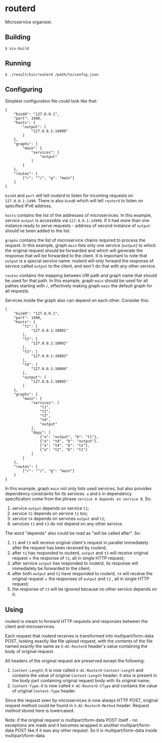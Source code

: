 routerd
===

Microservice organizer.

Building
---

```
$ nix-build
```

Running
---

```
$ ./result/bin/routerd /path/to/config.json
```

Configuring
---

Simplest configuration file could look like that:

```
{
    "bind4": "127.0.0.1",
    "port": 1490,
    "hosts": {
        "output": [
            "127.0.0.1:14999"
        ]
    },
    "graphs": {
        "main": {
            "services": [
                "output"
            ]
        }
    },
    "routes": [
        {"r": "^/", "g": "main"}
    ]
}
```

`bind4` and `port` will tell routerd to listen for incoming requests on `127.0.0.1:1490`. There is also `bind6` which will tell `routerd` to listen on specified IPv6 address.

`hosts` contains the list of the addresses of microservices. In this example, service `output` is accessible via `127.0.0.1:14999`. If it had more than one instance ready to serve requests - address of second instance of `output` should've been added to the list.

`graphs` contains the list of microservice chains required to process the request. In this example, graph `main` lists only one service (`output`) to which the original request should be forwarded and which will generate the response that will be forwarded to the client. It is important to note that `output` is a special service name: routerd will only forward the response of service called `output` to the client, and won't do that with any other service.

`routes` contains the mapping between URI path and graph name that should be used for that path. In this example, graph `main` should be used for all pathes starting with `/`, effectively making graph `main` the default graph for all requests.

Services inside the graph also can depend on each other. Consider this:

```
{
    "bind4": "127.0.0.1",
    "port": 1490,
    "hosts": {
        "t1": [
            "127.0.0.1:10001"
        ],
        "t2": [
            "127.0.0.1:10002"
        ],
        "t3": [
            "127.0.0.1:10003"
        ],
        "t4": [
            "127.0.0.1:10004"
        ],
        "output": [
            "127.0.0.1:10005"
        ]
    },
    "graphs": {
        "main": {
            "services": [
                "t1",
                "t2",
                "t3",
                "t4",
                "output"
            ],
            "deps": [
                {"a": "output", "b": "t1"},
                {"a": "t4", "b": "output"},
                {"a": "t4", "b": "t2"},
                {"a": "t2", "b": "t1"}
            ]
        }
    },
    "routes": [
        {"r": "^/", "g": "main"}
    ]
}
```

In this example, graph `main` not only lists used services, but also provides dependency constraints for its services. `a` and `b` in dependency specification come from the phrase `service A depends on service B`. So:

1. service `output` depends on service `t1`;
2. service `t2` depends on service `t1` too;
3. service `t4` depends on services `output` and `t2`;
4. services `t1` and `t3` do not depend on any other service.

The word "depends" also could be read as "will be called after". So:

1. `t1` and `t3` will receive original client's request in parallel immediately after the request has been received by routerd;
2. after `t1` has responded to routerd, `output` and `t2` will receive original request + the response of `t1`, all in single HTTP request;
3. after service `output` has responded to routerd, its response will immediately be forwarded to the client;
4. after both `output` and `t2` have responded to routerd, `t4` will receive the original request + the responses of `output` and `t2` , all in single HTTP request;
5. the response of `t3` will be ignored because no other service depends on it.

Using
---

routerd is meant to forward HTTP requests and responses between the client and microservices.

Each request that routerd receives is transformed into multipart/form-data POST, looking exactly like file upload request, with the contents of the file named exactly the same as `X-AC-RouterD` header's value containing the body of original request.

All headers of the original request are preserved except the following:

1. `Content-Length`: it is now called `X-AC-RouterD-Content-Length` and contains the value of original `Content-Length` header; it also is present in the body part containing original request body with its original name;
2. `Content-Type`: it is now called `X-AC-RouterD-CType` and contains the value of original `Content-Type` header.

Since the request seen by microservices is now always HTTP POST, original request method could be found in `X-AC-RouterD-Method` header. Request method stored here is lowercased.

Note: if the original request is multipart/form-data POST itself - no exceptions are made and it becomes wrapped in another multipart/form-data POST like if it was any other request. So it is multipart/form-data inside multipart/form-data.
